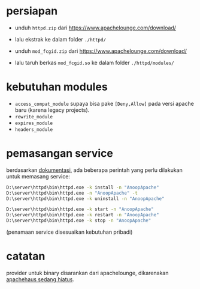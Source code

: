 
# persiapan

- unduh `httpd.zip` dari https://www.apachelounge.com/download/
- lalu ekstrak ke dalam folder `./httpd/`

- unduh `mod_fcgid.zip` dari https://www.apachelounge.com/download/
- lalu taruh berkas `mod_fcgid.so` ke dalam folder `./httpd/modules/`

# kebutuhan modules

- `access_compat_module` supaya bisa pake `[Deny,Allow]` pada versi apache baru (karena legacy projects).
- `rewrite_module`
- `expires_module`
- `headers_module`

# pemasangan service

berdasarkan [dokumentasi](https://httpd.apache.org/docs/current/platform/windows.html#winsvc),
ada beberapa perintah yang perlu dilakukan untuk memasang service:

```cmd
D:\server\httpd\bin\httpd.exe -k install -n "AnoopApache"
D:\server\httpd\bin\httpd.exe -n "AnoopApache" -t
D:\server\httpd\bin\httpd.exe -k uninstall -n "AnoopApache"

D:\server\httpd\bin\httpd.exe -k start -n "AnoopApache"
D:\server\httpd\bin\httpd.exe -k restart -n "AnoopApache"
D:\server\httpd\bin\httpd.exe -k stop -n "AnoopApache"
```

(penamaan service disesuaikan kebutuhan pribadi)

# catatan

provider untuk binary disarankan dari apachelounge, dikarenakan [apachehaus sedang hiatus](https://forum.apachehaus.com/announcements/apache-haus-project-is-on-hold/msg4727/#msg4727).
